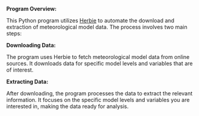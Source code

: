 **Program Overview:**

This Python program utilizes [Herbie](https://github.com/blaylockbk/Herbie) to automate the download and extraction of meteorological model data. The process involves two main steps:


**Downloading Data:**

The program uses Herbie to fetch meteorological model data from online sources.
It downloads data for specific model levels and variables that are of interest.

**Extracting Data:**

After downloading, the program processes the data to extract the relevant information.
It focuses on the specific model levels and variables you are interested in, making the data ready for analysis.

